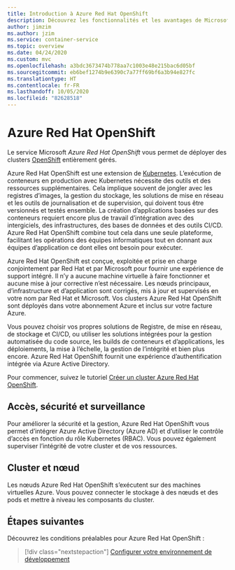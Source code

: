 ```yaml
---
title: Introduction à Azure Red Hat OpenShift
description: Découvrez les fonctionnalités et les avantages de Microsoft Azure Red Hat OpenShift pour déployer et gérer des applications basées sur des conteneurs.
author: jimzim
ms.author: jzim
ms.service: container-service
ms.topic: overview
ms.date: 04/24/2020
ms.custom: mvc
ms.openlocfilehash: a3bdc3673474b778aa7c1003e48e215bac6d05bf
ms.sourcegitcommit: eb6bef1274b9e6390c7a77ff69bf6a3b94e827fc
ms.translationtype: HT
ms.contentlocale: fr-FR
ms.lasthandoff: 10/05/2020
ms.locfileid: "82628518"
---
```

# <a name="azure-red-hat-openshift"></a>Azure Red Hat OpenShift

Le service Microsoft *Azure Red Hat OpenShift* vous permet de déployer des clusters [OpenShift](https://www.openshift.com/) entièrement gérés.

Azure Red Hat OpenShift est une extension de [Kubernetes](https://kubernetes.io/). L’exécution de conteneurs en production avec Kubernetes nécessite des outils et des ressources supplémentaires. Cela implique souvent de jongler avec les registres d’images, la gestion du stockage, les solutions de mise en réseau et les outils de journalisation et de supervision, qui doivent tous être versionnés et testés ensemble. La création d’applications basées sur des conteneurs requiert encore plus de travail d’intégration avec des intergiciels, des infrastructures, des bases de données et des outils CI/CD. Azure Red Hat OpenShift combine tout cela dans une seule plateforme, facilitant les opérations des équipes informatiques tout en donnant aux équipes d’application ce dont elles ont besoin pour exécuter.

Azure Red Hat OpenShift est conçue, exploitée et prise en charge conjointement par Red Hat et par Microsoft pour fournir une expérience de support intégré. Il n’y a aucune machine virtuelle à faire fonctionner et aucune mise à jour corrective n’est nécessaire. Les nœuds principaux, d’infrastructure et d’application sont corrigés, mis à jour et supervisés en votre nom par Red Hat et Microsoft. Vos clusters Azure Red Hat OpenShift sont déployés dans votre abonnement Azure et inclus sur votre facture Azure.

Vous pouvez choisir vos propres solutions de Registre, de mise en réseau, de stockage et CI/CD, ou utiliser les solutions intégrées pour la gestion automatisée du code source, les builds de conteneurs et d’applications, les déploiements, la mise à l’échelle, la gestion de l’intégrité et bien plus encore. Azure Red Hat OpenShift fournit une expérience d’authentification intégrée via Azure Active Directory.

Pour commencer, suivez le tutoriel [Créer un cluster Azure Red Hat OpenShift](tutorial-create-cluster.md).

## <a name="access-security-and-monitoring"></a>Accès, sécurité et surveillance

Pour améliorer la sécurité et la gestion, Azure Red Hat OpenShift vous permet d’intégrer Azure Active Directory (Azure AD) et d’utiliser le contrôle d’accès en fonction du rôle Kubernetes (RBAC). Vous pouvez également superviser l’intégrité de votre cluster et de vos ressources.

## <a name="cluster-and-node"></a>Cluster et nœud

Les nœuds Azure Red Hat OpenShift s’exécutent sur des machines virtuelles Azure. Vous pouvez connecter le stockage à des nœuds et des pods et mettre à niveau les composants du cluster.

## <a name="next-steps"></a>Étapes suivantes

Découvrez les conditions préalables pour Azure Red Hat OpenShift :

> [!div class="nextstepaction"]
> [Configurer votre environnement de développement](tutorial-create-cluster.md)
